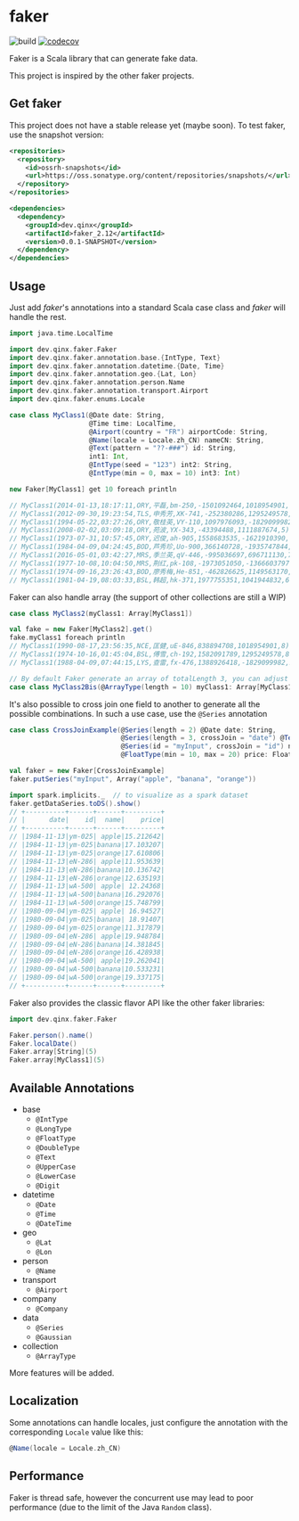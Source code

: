 # faker

![build](https://github.com/qxzzxq/faker/workflows/build/badge.svg) [![codecov](https://codecov.io/gh/qxzzxq/faker/branch/master/graph/badge.svg)](https://codecov.io/gh/qxzzxq/faker)

Faker is a Scala library that can generate fake data.

This project is inspired by the other faker projects. 

## Get faker
This project does not have a stable release yet (maybe soon). To test faker, use the snapshot version:
```xml
<repositories>
  <repository>
    <id>ossrh-snapshots</id>
    <url>https://oss.sonatype.org/content/repositories/snapshots/</url>
  </repository>
</repositories>

<dependencies>
  <dependency>
    <groupId>dev.qinx</groupId>
    <artifactId>faker_2.12</artifactId>
    <version>0.0.1-SNAPSHOT</version>
  </dependency>
</dependencies>
```

## Usage

Just add *faker*'s annotations into a standard Scala case class and *faker* will handle the rest.
```scala
import java.time.LocalTime

import dev.qinx.faker.Faker
import dev.qinx.faker.annotation.base.{IntType, Text}
import dev.qinx.faker.annotation.datetime.{Date, Time}
import dev.qinx.faker.annotation.geo.{Lat, Lon}
import dev.qinx.faker.annotation.person.Name
import dev.qinx.faker.annotation.transport.Airport
import dev.qinx.faker.enums.Locale

case class MyClass1(@Date date: String,
                    @Time time: LocalTime,
                    @Airport(country = "FR") airportCode: String,
                    @Name(locale = Locale.zh_CN) nameCN: String,
                    @Text(pattern = "??-###") id: String,
                    int1: Int,
                    @IntType(seed = "123") int2: String,
                    @IntType(min = 0, max = 10) int3: Int)

new Faker[MyClass1] get 10 foreach println

// MyClass1(2014-01-13,18:17:11,ORY,平磊,bm-250,-1501092464,1018954901,1)
// MyClass1(2012-09-30,19:23:54,TLS,申秀芳,XK-741,-252380286,1295249578,9)
// MyClass1(1994-05-22,03:27:26,ORY,敬桂英,VY-110,1097976093,-1829099982,9)
// MyClass1(2008-02-02,03:09:18,ORY,苑波,YX-343,-43394488,1111887674,5)
// MyClass1(1973-07-31,10:57:45,ORY,迟俊,ah-905,1558683535,-1621910390,7)
// MyClass1(1984-04-09,04:24:45,BOD,芦秀珍,Uo-900,366140728,-1935747844,2)
// MyClass1(2016-05-01,03:42:27,MRS,季兰英,qV-446,-995036697,696711130,7)
// MyClass1(1977-10-08,10:04:50,MRS,荆红,pk-108,-1973051050,-1366603797,2)
// MyClass1(1974-09-16,23:26:43,BOD,廖秀梅,He-851,-462826625,1149563170,5)
// MyClass1(1981-04-19,08:03:33,BSL,韩超,hk-371,1977755351,1041944832,6)
```

Faker can also handle array (the support of other collections are still a WIP)
```scala
case class MyClass2(myClass1: Array[MyClass1])

val fake = new Faker[MyClass2].get()
fake.myClass1 foreach println
// MyClass1(1990-08-17,23:56:35,NCE,匡健,uE-846,838894708,1018954901,8)
// MyClass1(1974-10-16,01:45:04,BSL,傅雪,ch-192,1582091789,1295249578,8)
// MyClass1(1988-04-09,07:44:15,LYS,查雷,fx-476,1388926418,-1829099982,2)

// By default Faker generate an array of totalLength 3, you can adjust it by adding @ArrayType annotation
case class MyClass2Bis(@ArrayType(length = 10) myClass1: Array[MyClass1])
```

It's also possible to cross join one field to another to generate all the possible combinations. In such a use case, use the `@Series` annotation
```scala
case class CrossJoinExample(@Series(length = 2) @Date date: String,
                            @Series(length = 3, crossJoin = "date") @Text(pattern = "??-###") id: String,
                            @Series(id = "myInput", crossJoin = "id") name: String,
                            @FloatType(min = 10, max = 20) price: Float)

val faker = new Faker[CrossJoinExample]
faker.putSeries("myInput", Array("apple", "banana", "orange"))

import spark.implicits._  // to visualize as a spark dataset
faker.getDataSeries.toDS().show()
// +----------+------+------+---------+
// |      date|    id|  name|    price|
// +----------+------+------+---------+
// |1984-11-13|ym-025| apple|15.212642|
// |1984-11-13|ym-025|banana|17.103207|
// |1984-11-13|ym-025|orange|17.610806|
// |1984-11-13|eN-286| apple|11.953639|
// |1984-11-13|eN-286|banana|10.136742|
// |1984-11-13|eN-286|orange|12.635193|
// |1984-11-13|wA-500| apple| 12.24368|
// |1984-11-13|wA-500|banana|16.292076|
// |1984-11-13|wA-500|orange|15.748799|
// |1980-09-04|ym-025| apple| 16.94527|
// |1980-09-04|ym-025|banana| 18.91407|
// |1980-09-04|ym-025|orange|11.317879|
// |1980-09-04|eN-286| apple|19.948784|
// |1980-09-04|eN-286|banana|14.381845|
// |1980-09-04|eN-286|orange|16.428938|
// |1980-09-04|wA-500| apple|19.262041|
// |1980-09-04|wA-500|banana|10.533231|
// |1980-09-04|wA-500|orange|19.337175|
// +----------+------+------+---------+
```

Faker also provides the classic flavor API like the other faker libraries:
```scala
import dev.qinx.faker.Faker

Faker.person().name()
Faker.localDate()
Faker.array[String](5)
Faker.array[MyClass1](5)
``` 

## Available Annotations
- base
  - `@IntType`
  - `@LongType`
  - `@FloatType`
  - `@DoubleType`
  - `@Text`
  - `@UpperCase`
  - `@LowerCase`
  - `@Digit`
- datetime
  - `@Date`
  - `@Time`
  - `@DateTime`
- geo
  - `@Lat`
  - `@Lon`
- person
  - `@Name`
- transport
  - `@Airport`
- company
  - `@Company`
- data
  - `@Series`
  - `@Gaussian`
- collection
  - `@ArrayType`
  
More features will be added.

## Localization
Some annotations can handle locales, just configure the annotation with 
the corresponding `Locale` value like this:
```Scala
@Name(locale = Locale.zh_CN)
```

## Performance
Faker is thread safe, however the concurrent use may lead to poor performance (due to the limit of the Java `Random` class).
